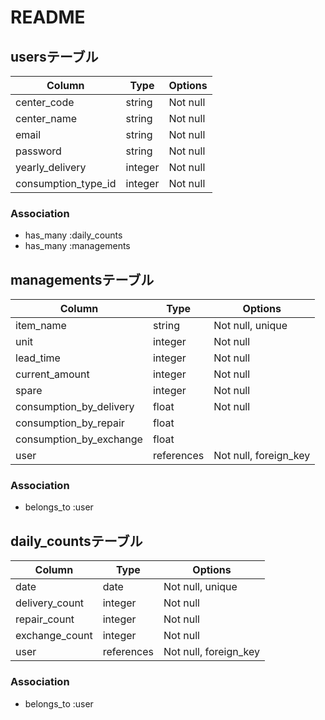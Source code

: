 # README

## usersテーブル

| Column              | Type       | Options                        |
| ------------------- | ---------- | ------------------------------ |
| center_code         | string     | Not null                       |
| center_name         | string     | Not null                       |
| email               | string     | Not null                       |
| password            | string     | Not null                       |
| yearly_delivery     | integer    | Not null                       |
| consumption_type_id | integer    | Not null                       |

### Association
- has_many   :daily_counts
- has_many   :managements



## managementsテーブル

| Column                  | Type       | Options               |
| ----------------------- | ---------- | --------------------- |
| item_name               | string     | Not null, unique      |
| unit                    | integer    | Not null              |
| lead_time               | integer    | Not null              |
| current_amount          | integer    | Not null              |
| spare                   | integer    | Not null              |
| consumption_by_delivery | float      | Not null              |
| consumption_by_repair   | float      |                       |
| consumption_by_exchange | float      |                       |
| user                    | references | Not null, foreign_key |

### Association
- belongs_to :user


## daily_countsテーブル

| Column            | Type       | Options                        |
| ----------------- | ---------- | ------------------------------ |
| date              | date       | Not null, unique               |
| delivery_count    | integer    | Not null                       |
| repair_count      | integer    | Not null                       |
| exchange_count    | integer    | Not null                       |
| user              | references | Not null, foreign_key          |

### Association
- belongs_to :user